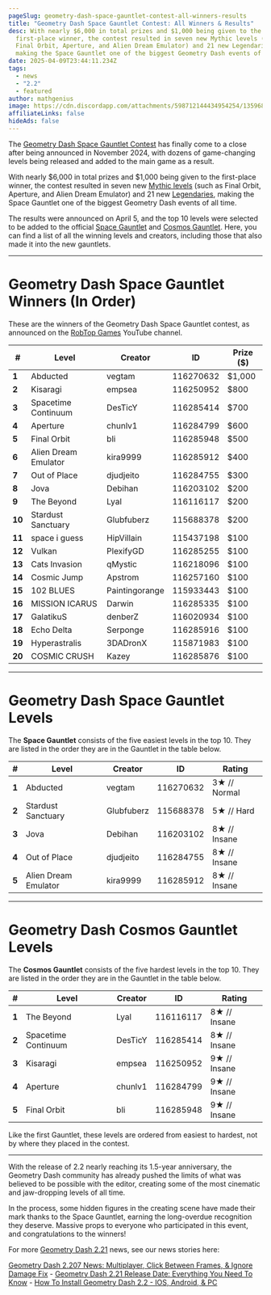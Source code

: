 ```yaml
---
pageSlug: geometry-dash-space-gauntlet-contest-all-winners-results
title: "Geometry Dash Space Gauntlet Contest: All Winners & Results"
desc: With nearly $6,000 in total prizes and $1,000 being given to the
  first-place winner, the contest resulted in seven new Mythic levels (such as
  Final Orbit, Aperture, and Alien Dream Emulator) and 21 new Legendaries,
  making the Space Gauntlet one of the biggest Geometry Dash events of all time.
date: 2025-04-09T23:44:11.234Z
tags:
  - news
  - "2.2"
  - featured
author: mathgenius
image: https://cdn.discordapp.com/attachments/598712144434954254/1359682344574914671/space_gauntlet_dashword.png?ex=67f85e5c&is=67f70cdc&hm=d436850cbd7b2b6659292d69f0c0d8e2682a8cb7e075b1b90e0c5d73540cde69&
affiliateLinks: false
hideAds: false
---
```

The [Geometry Dash Space Gauntlet Contest](https://www.dashword.net/posts/robtop-announces-geometry-dash-ncs-gauntlet-contest-with-3500-in-cash-prizes/) has finally come to a close after being announced in November 2024, with dozens of game-changing levels being released and added to the main game as a result.

With nearly $6,000 in total prizes and $1,000 being given to the first-place winner, the contest resulted in seven new [Mythic levels](https://www.dashword.net/posts/ncs-mythic-level-next-cab-soon-becomes-7th-mythic-in-geometry-dash/) (such as Final Orbit, Aperture, and Alien Dream Emulator) and 21 new [Legendaries](https://www.dashword.net/posts/rate-standards/), making the Space Gauntlet one of the biggest Geometry Dash events of all time.

The results were announced on April 5, and the top 10 levels were selected to be added to the official [Space Gauntlet](https://www.youtube.com/watch?v=R674g_AvTBU&pp=ygUWc3BhY2UgY29zbW9zIGdhdW50bGV0cw%3D%3D) and [Cosmos Gauntlet](https://www.youtube.com/watch?v=z3Vu6oObQuI&pp=ygUWc3BhY2UgY29zbW9zIGdhdW50bGV0cw%3D%3D). Here, you can find a list of all the winning levels and creators, including those that also made it into the new gauntlets.

<hr>

# Geometry Dash Space Gauntlet Winners (In Order)

These are the winners of the Geometry Dash Space Gauntlet contest, as announced on the [RobTop Games](https://www.youtube.com/watch?v=phJKY2QFfJ8) YouTube channel.

|   #   | Level                | Creator        | ID        | Prize ($) |
| ----- | -------------------- | -------------- | --------- | --------- |
| **1** | Abducted             | vegtam         | 116270632 | $1,000 |
| **2** | Kisaragi             | empsea         | 116250952 | $800 |
| **3** | Spacetime Continuum  | DesTicY        | 116285414 | $700 |
| **4** | Aperture             | chunlv1        | 116284799 | $600 |
| **5** | Final Orbit          | bli            | 116285948 | $500 |
| **6** | Alien Dream Emulator | kira9999       | 116285912 | $400 |
| **7** | Out of Place         | djudjeito      | 116284755 | $300 |
| **8** | Jova                 | Debihan        | 116203102 | $200 |
| **9** | The Beyond           | Lyal           | 116116117 | $200 |
| **10** | Stardust Sanctuary   | Glubfuberz     | 115688378 | $200 |
| **11** | space i guess        | HipVillain     | 115437198 | $100 |
| **12** | Vulkan               | PlexifyGD      | 116285255 | $100 |
| **13** | Cats Invasion        | qMystic        | 116218096 | $100 |
| **14** | Cosmic Jump          | Apstrom        | 116257160 | $100 |
| **15** | 102 BLUES            | Paintingorange | 115933443 | $100 |
| **16** | MISSION ICARUS       | Darwin         | 116285335 | $100 |
| **17** | GalatikuS            | denberZ        | 116020934 | $100 |
| **18** | Echo Delta           | Serponge       | 116285916 | $100 |
| **19** | Hyperastralis        | 3DADronX       | 115871983 | $100 |
| **20** | COSMIC CRUSH         | Kazey          | 116285876 | $100 |
<hr>

# Geometry Dash Space Gauntlet Levels

The **Space Gauntlet** consists of the five easiest levels in the top 10. They are listed in the order they are in the Gauntlet in the table below.

|   #   | Level                | Creator        | ID        | Rating       |
| ----- | -------------------- | -------------- | --------- | ------------ |
| **1** | Abducted             | vegtam         | 116270632 | 3★ // Normal |
| **2** | Stardust Sanctuary   | Glubfuberz     | 115688378 | 5★ // Hard   |
| **3** | Jova                 | Debihan        | 116203102 | 8★ // Insane |
| **4** | Out of Place         | djudjeito      | 116284755 | 8★ // Insane |
| **5** | Alien Dream Emulator | kira9999       | 116285912 | 8★ // Insane |
<hr>

# Geometry Dash Cosmos Gauntlet Levels

The **Cosmos Gauntlet** consists of the five hardest levels in the top 10. They are listed in the order they are in the Gauntlet in the table below.

|   #   | Level                | Creator        | ID        | Rating       |
| ----- | -------------------- | -------------- | --------- | ------------ |
| **1** | The Beyond           | Lyal           | 116116117 | 8★ // Insane |
| **2** | Spacetime Continuum  | DesTicY        | 116285414 | 8★ // Insane |
| **3** | Kisaragi             | empsea         | 116250952 | 9★ // Insane |
| **4** | Aperture             | chunlv1        | 116284799 | 9★ // Insane |
| **5** | Final Orbit          | bli            | 116285948 | 9★ // Insane |

Like the first Gauntlet, these levels are ordered from easiest to hardest, not by where they placed in the contest.

<hr>

With the release of 2.2 nearly reaching its 1.5-year anniversary, the Geometry Dash community has already pushed the limits of what was believed to be possible with the editor, creating some of the most cinematic and jaw-dropping levels of all time.

In the process, some hidden figures in the creating scene have made their mark thanks to the Space Gauntlet, earning the long-overdue recognition they deserve. Massive props to everyone who participated in this event, and congratulations to the winners!

For more [Geometry Dash 2.21](/categories/2.2/) news, see our news stories here:

[Geometry Dash 2.207 News: Multiplayer, Click Between Frames, & Ignore Damage Fix](/posts/geometry-dash-2-207-news-multiplayer-click-between-frames-ignore-damage-fix/) - [Geometry Dash 2.21 Release Date: Everything You Need To Know](/posts/geometry-dash-2-21-release-date-everything-you-need-to-know/) - [How To Install Geometry Dash 2.2 - IOS, Android, & PC](/posts/how-to-install-geometry-dash-2-2/)